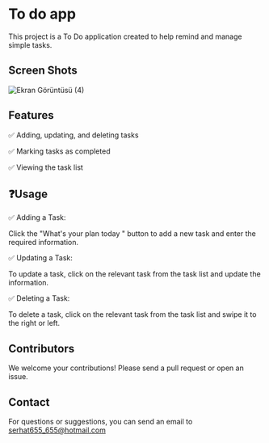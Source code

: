 # To do app

This project is a To Do application created to help remind and manage simple tasks.

## Screen Shots 
![Ekran Görüntüsü (4)](https://github.com/user-attachments/assets/0169068c-7dab-42a3-98ff-a4acb3c72736)


## Features


✅ Adding, updating, and deleting tasks

✅ Marking tasks as completed

✅ Viewing the task list


  
## ❓Usage

✅ Adding a Task:

Click the "What's your plan today " button to add a new task and enter the required information.

✅ Updating a Task:

To update a task, click on the relevant task from the task list and update the information.

✅ Deleting a Task:

To delete a task, click on the relevant task from the task list and swipe it to the right or left.

  
## Contributors

We welcome your contributions! Please send a pull request or open an issue.
  
## Contact
For questions or suggestions, you can send an email to serhat655_655@hotmail.com
